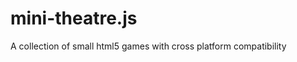 mini-theatre.js
===============

A collection of small html5 games  with cross platform compatibility
